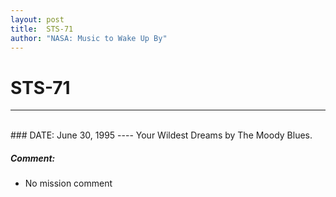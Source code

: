 ```yaml
---
layout: post
title:  STS-71
author: "NASA: Music to Wake Up By"
---
```


# STS-71
----
<br/>
### DATE: June 30, 1995
----
Your Wildest Dreams by The Moody Blues.

##### Comment:
* No mission comment
